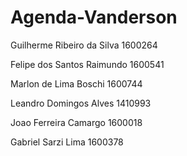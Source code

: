 # Agenda-Vanderson


Guilherme Ribeiro da Silva  1600264 

Felipe dos Santos Raimundo  1600541

Marlon de Lima Boschi       1600744

Leandro Domingos Alves      1410993

Joao Ferreira Camargo       1600018

Gabriel Sarzi Lima          1600378

